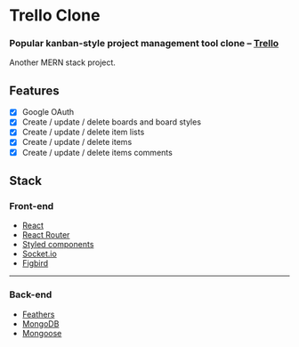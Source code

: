 # Trello Clone
### Popular kanban-style project management tool clone – [Trello](https://trello.com/)

Another MERN stack project.

## Features

- [x] Google OAuth
- [x] Create / update / delete boards and board styles
- [x] Create / update / delete item lists
- [x] Create / update / delete items
- [x] Create / update / delete items comments

## Stack
### Front-end

- [React](https://reactjs.org/)
- [React Router](https://reactrouter.com/)
- [Styled components](https://styled-components.com/)
- [Socket.io](https://socket.io/)
- [Figbird](https://www.npmjs.com/package/figbird)

---
### Back-end

- [Feathers](https://feathersjs.com/)
- [MongoDB](https://www.mongodb.com/)
- [Mongoose](https://mongoosejs.com/)